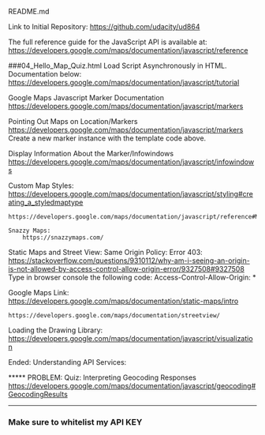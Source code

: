README.md

Link to Initial Repository: 
	https://github.com/udacity/ud864

The full reference guide for the JavaScript API is available at:
	https://developers.google.com/maps/documentation/javascript/reference

###04_Hello_Map_Quiz.html
	Load Script Asynchronously in HTML. Documentation below: 
		https://developers.google.com/maps/documentation/javascript/tutorial

Google Maps Javascript Marker Documentation
		https://developers.google.com/maps/documentation/javascript/markers

Pointing Out Maps on Location/Markers
	https://developers.google.com/maps/documentation/javascript/markers
		Create a new marker instance with the template code above. 

Display Information About the Marker/Infowindows
	https://developers.google.com/maps/documentation/javascript/infowindows

Custom Map Styles:
	https://developers.google.com/maps/documentation/javascript/styling#creating_a_styledmaptype

	https://developers.google.com/maps/documentation/javascript/reference#MapTypeStyleFeatureType

	Snazzy Maps:
		https://snazzymaps.com/

Static Maps and Street View: 
	Same Origin Policy: Error 403: 
		https://stackoverflow.com/questions/9310112/why-am-i-seeing-an-origin-is-not-allowed-by-access-control-allow-origin-error/9327508#9327508
			Type in browser console the following code:
				Access-Control-Allow-Origin: *

Google Maps Link: 
	https://developers.google.com/maps/documentation/static-maps/intro

	https://developers.google.com/maps/documentation/streetview/

Loading the Drawing Library:
	https://developers.google.com/maps/documentation/javascript/visualization

Ended: Understanding API Services: 

***** PROBLEM: Quiz: Interpreting Geocoding Responses
https://developers.google.com/maps/documentation/javascript/geocoding#GeocodingResults
*****

<!-- Ended: fromMeToYou.html QUIZ -->

### Make sure to whitelist my API KEY



